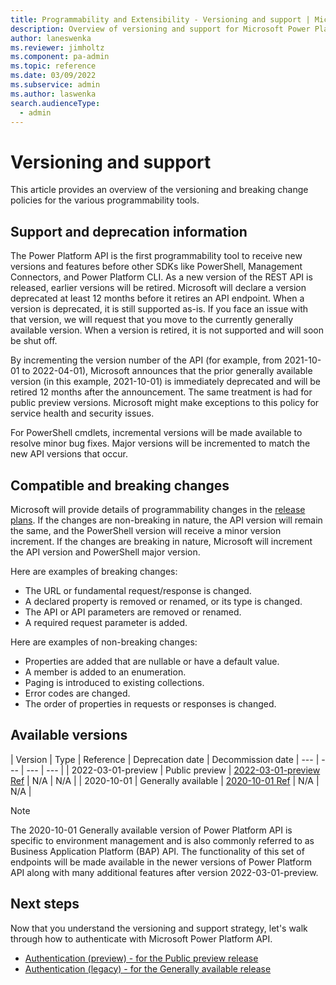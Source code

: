 ```yaml
---
title: Programmability and Extensibility - Versioning and support | Microsoft Docs
description: Overview of versioning and support for Microsoft Power Platform programmability tools.
author: laneswenka
ms.reviewer: jimholtz
ms.component: pa-admin
ms.topic: reference
ms.date: 03/09/2022
ms.subservice: admin
ms.author: laswenka
search.audienceType: 
  - admin
---
```


# Versioning and support
This article provides an overview of the versioning and breaking change policies for the various programmability tools.

## Support and deprecation information
The Power Platform API is the first programmability tool to receive new versions and features before other SDKs like PowerShell, Management Connectors, and Power Platform CLI. As a new version of the REST API is released, earlier versions will be retired. Microsoft will declare a version deprecated at least 12 months before it retires an API endpoint. When a version is deprecated, it is still supported as-is.  If you face an issue with that version, we will request that you move to the currently generally available version.  When a version is retired, it is not supported and will soon be shut off.

By incrementing the version number of the API (for example, from 2021-10-01 to 2022-04-01), Microsoft announces that the prior generally available version (in this example, 2021-10-01) is immediately deprecated and will be retired 12 months after the announcement. The same treatment is had for public preview versions.  Microsoft might make exceptions to this policy for service health and security issues.  

For PowerShell cmdlets, incremental versions will be made available to resolve minor bug fixes.  Major versions will be incremented to match the new API versions that occur.

## Compatible and breaking changes
Microsoft will provide details of programmability changes in the [release plans](/dynamics365/release-plans/#microsoft-power-platform). If the changes are non-breaking in nature, the API version will remain the same, and the PowerShell version will receive a minor version increment. If the changes are breaking in nature, Microsoft will increment the API version and PowerShell major version. 

Here are examples of breaking changes:

- The URL or fundamental request/response is changed.
- A declared property is removed or renamed, or its type is changed.
- The API or API parameters are removed or renamed.
- A required request parameter is added.

Here are examples of non-breaking changes:

- Properties are added that are nullable or have a default value.
- A member is added to an enumeration.
- Paging is introduced to existing collections.
- Error codes are changed.
- The order of properties in requests or responses is changed.

## Available versions

| Version | Type | Reference | Deprecation date | Decommission date
| --- | --- | --- | --- |
| 2022-03-01-preview | Public preview | [2022-03-01-preview Ref](/rest/api/power-platform) | N/A | N/A |
| 2020-10-01 | Generally available | [2020-10-01 Ref](list-environments.md) | N/A | N/A |

> [!Note]
> The 2020-10-01 Generally available version of Power Platform API is specific to environment management and is also commonly referred to as Business Application Platform (BAP) API.  The functionality of this set of endpoints will be made available in the newer versions of Power Platform API along with many additional features after version 2022-03-01-preview.

## Next steps
Now that you understand the versioning and support strategy, let's walk through how to authenticate with Microsoft Power Platform API.

- [Authentication (preview) - for the Public preview release](programmability-authentication-v2.md)
- [Authentication (legacy) - for the Generally available release](programmability-authentication.md)
